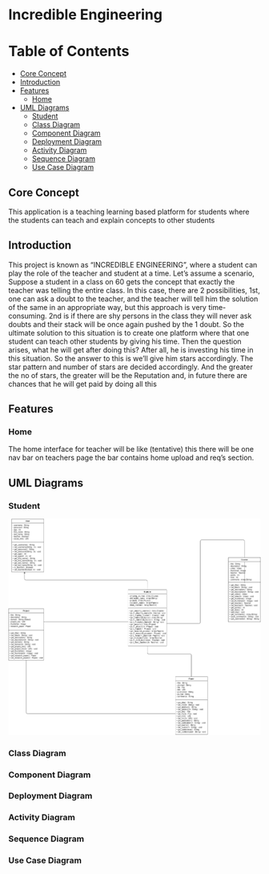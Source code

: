 # Incredible Engineering <!-- omit in toc -->

# Table of Contents <!-- omit in toc -->

- [Core Concept](#core-concept)
- [Introduction](#introduction)
- [Features](#features)
  - [Home](#home)
- [UML Diagrams](#uml-diagrams)
  - [Student](#student)
  - [Class Diagram](#class-diagram)
  - [Component Diagram](#component-diagram)
  - [Deployment Diagram](#deployment-diagram)
  - [Activity Diagram](#activity-diagram)
  - [Sequence Diagram](#sequence-diagram)
  - [Use Case Diagram](#use-case-diagram)

## Core Concept

This application is a teaching learning based platform for students where the students can teach and explain concepts to other students

## Introduction

This project is known as “INCREDIBLE ENGINEERING”, where a student can play the role of the teacher and student at a time.
Let’s assume a scenario,
Suppose a student in a class on 60 gets the concept that exactly the teacher was telling the entire class. In this case, there are 2 possibilities, 1st, one can ask a doubt to the teacher, and the teacher will tell him the solution of the same in an appropriate way, but this approach is very time-consuming.
2nd is if there are shy persons in the class they will never ask doubts and their stack will be once again pushed by the 1 doubt.
So the ultimate solution to this situation is to create one platform where that one student can teach other students by giving his time.
Then the question arises, what he will get after doing this?
After all, he is investing his time in this situation.
So the answer to this is we’ll give him stars accordingly. The star pattern and number of stars are decided accordingly.
And the greater the no of stars, the greater will be the Reputation and, in future there are chances that he will get paid by doing all this

## Features

### Home

The home interface for teacher will be like (tentative) this there will be one nav bar on teachers page the bar contains home upload and req’s section.

## UML Diagrams

### Student

![Student Class Diagram](UML%20Diagrams/student/class_diagram.dio.png)

### Class Diagram

### Component Diagram

### Deployment Diagram

### Activity Diagram

### Sequence Diagram

### Use Case Diagram
